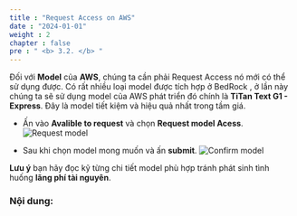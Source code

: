 ```yaml
---
title : "Request Access on AWS"
date : "2024-01-01" 
weight : 2 
chapter : false
pre : " <b> 3.2. </b> "
---
```

Đối với **Model** của  **AWS**, chúng ta cần phải Request Access nó mới có thể sử dụng được.
Có rất nhiều loại model được tích hợp ở BedRock , ở lần này chúng ta sẽ sử dụng model của AWS phát triển đó chính là **TiTan Text G1 - Express**. 
Đây là model tiết kiệm và hiệu quả nhất trong tầm giá.

 + Ấn vào **Avalible to request** và chọn **Request model Acess**.
![Request model](/images/WS/BedRoc/RequestModel.png) 

+ Sau khi chọn model mong muốn và ấn **submit**.
![Confirm model](/images/WS/BedRoc/ConfirmModel.png) 

**Lưu ý** bạn hãy đọc kỹ từng chi tiết model phù hợp tránh phát sinh tình huống **lãng phí tài nguyên**. 

### Nội dung:
   

